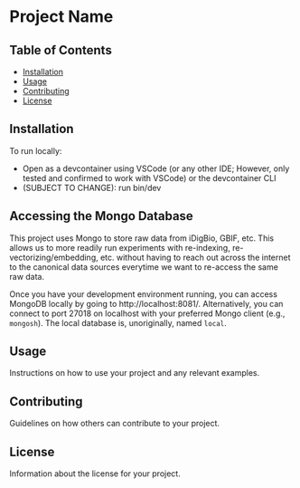 # Project Name



## Table of Contents

- [Installation](#installation)
- [Usage](#usage)
- [Contributing](#contributing)
- [License](#license)

## Installation

To run locally:
- Open as a devcontainer using VSCode (or any other IDE; However, only tested and confirmed to work with VSCode) or the devcontainer CLI
- (SUBJECT TO CHANGE): run bin/dev


## Accessing the Mongo Database

This project uses Mongo to store raw data from iDigBio, GBIF, etc.  This allows us to more readily run experiments with re-indexing, re-vectorizing/embedding, etc. without having to reach out across the internet to the canonical data sources everytime we want to re-access the same raw data.

Once you have your development environment running, you can access MongoDB locally by going to http://localhost:8081/.  Alternatively, you can connect to port 27018 on localhost with your preferred Mongo client (e.g., `mongosh`).  The local database is, unoriginally, named `local`.

## Usage

Instructions on how to use your project and any relevant examples.

## Contributing

Guidelines on how others can contribute to your project.

## License

Information about the license for your project.
